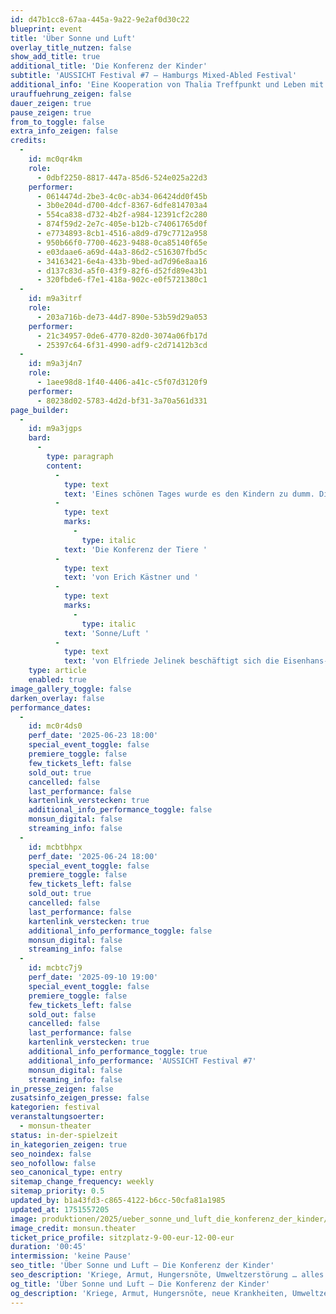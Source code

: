 ```yaml
---
id: d47b1cc8-67aa-445a-9a22-9e2af0d30c22
blueprint: event
title: 'Über Sonne und Luft'
overlay_title_nutzen: false
show_add_title: true
additional_title: 'Die Konferenz der Kinder'
subtitle: 'AUSSICHT Festival #7 – Hamburgs Mixed-Abled Festival'
additional_info: 'Eine Kooperation von Thalia Treffpunkt und Leben mit Behinderung Hamburg'
urauffuehrung_zeigen: false
dauer_zeigen: true
pause_zeigen: true
from_to_toggle: false
extra_info_zeigen: false
credits:
  -
    id: mc0qr4km
    role:
      - 0dbf2250-8817-447a-85d6-524e025a22d3
    performer:
      - 0614474d-2be3-4c0c-ab34-06424dd0f45b
      - 3b0e204d-d700-4dcf-8367-6dfe814703a4
      - 554ca838-d732-4b2f-a984-12391cf2c280
      - 874f59d2-2e7c-405e-b12b-c74061765d0f
      - e7734893-8cb1-4516-a8d9-d79c7712a958
      - 950b66f0-7700-4623-9488-0ca85140f65e
      - e03daae6-a69d-44a3-86d2-c516307fbd5c
      - 34163421-6e4a-433b-9bed-ad7d96e8aa16
      - d137c83d-a5f0-43f9-82f6-d52fd89e43b1
      - 320fbde6-f7e1-418a-902c-e0f5721380c1
  -
    id: m9a3itrf
    role:
      - 203a716b-de73-44d7-890e-53b59d29a053
    performer:
      - 21c34957-0de6-4770-82d0-3074a06fb17d
      - 25397c64-6f31-4990-adf9-c2d71412b3cd
  -
    id: m9a3j4n7
    role:
      - 1aee98d8-1f40-4406-a41c-c5f07d3120f9
    performer:
      - 80238d02-5783-4d2d-bf31-3a70a561d331
page_builder:
  -
    id: m9a3jgps
    bard:
      -
        type: paragraph
        content:
          -
            type: text
            text: 'Eines schönen Tages wurde es den Kindern zu dumm. Die Großen sagen immer, sie hätten alles nur getan, damit es ihnen – also, den Kindern – später … einmal … besser geht. Alles? Kriege, Armut, Hungersnöte, neue Krankheiten, Umweltzerstörung … alles für die Kinder? Na, toll! Die Erwachsenen mit ihren Konferenzen bringen überhaupt nichts auf die Reihe. Sie einigen sich nie, während das Leben tausender Familien jeden Tag schwieriger wird. Und deswegen beschließen die Kinder, die Sachen in die Hand zu nehmen: sie halten selbst eine Konferenz ab, um den Erwachsenen zu zeigen, was wirklich wichtig ist. Inspiriert von '
          -
            type: text
            marks:
              -
                type: italic
            text: 'Die Konferenz der Tiere '
          -
            type: text
            text: 'von Erich Kästner und '
          -
            type: text
            marks:
              -
                type: italic
            text: 'Sonne/Luft '
          -
            type: text
            text: 'von Elfriede Jelinek beschäftigt sich die Eisenhans-Gruppe mit zentralen Themen der Gesellschaft und fragt sich, was man heute anders machen könnte, um morgen weiterhin Geschichten erzählen zu können.'
    type: article
    enabled: true
image_gallery_toggle: false
darken_overlay: false
performance_dates:
  -
    id: mc0r4ds0
    perf_date: '2025-06-23 18:00'
    special_event_toggle: false
    premiere_toggle: false
    few_tickets_left: false
    sold_out: true
    cancelled: false
    last_performance: false
    kartenlink_verstecken: true
    additional_info_performance_toggle: false
    monsun_digital: false
    streaming_info: false
  -
    id: mcbtbhpx
    perf_date: '2025-06-24 18:00'
    special_event_toggle: false
    premiere_toggle: false
    few_tickets_left: false
    sold_out: true
    cancelled: false
    last_performance: false
    kartenlink_verstecken: true
    additional_info_performance_toggle: false
    monsun_digital: false
    streaming_info: false
  -
    id: mcbtc7j9
    perf_date: '2025-09-10 19:00'
    special_event_toggle: false
    premiere_toggle: false
    few_tickets_left: false
    sold_out: false
    cancelled: false
    last_performance: false
    kartenlink_verstecken: true
    additional_info_performance_toggle: true
    additional_info_performance: 'AUSSICHT Festival #7'
    monsun_digital: false
    streaming_info: false
in_presse_zeigen: false
zusatsinfo_zeigen_presse: false
kategorien: festival
veranstaltungsoerter:
  - monsun-theater
status: in-der-spielzeit
in_kategorien_zeigen: true
seo_noindex: false
seo_nofollow: false
seo_canonical_type: entry
sitemap_change_frequency: weekly
sitemap_priority: 0.5
updated_by: b1a43fd3-c865-4122-b6cc-50cfa81a1985
updated_at: 1751557205
image: produktionen/2025/ueber_sonne_und_luft_die_konferenz_der_kinder/ueber_sonne_und_luft_die_konferenz_der_kinder_01.jpg
image_credit: monsun.theater
ticket_price_profile: sitzplatz-9-00-eur-12-00-eur
duration: '00:45'
intermission: 'keine Pause'
seo_title: 'Über Sonne und Luft – Die Konferenz der Kinder'
seo_description: 'Kriege, Armut, Hungersnöte, Umweltzerstörung … alles für die Kinder? Na, toll! Die Erwachsenen mit ihren Konferenzen bringen überhaupt nichts auf die Reihe.'
og_title: 'Über Sonne und Luft – Die Konferenz der Kinder'
og_description: 'Kriege, Armut, Hungersnöte, neue Krankheiten, Umweltzerstörung … alles für die Kinder? Na, toll! Die Erwachsenen mit ihren Konferenzen bringen überhaupt nichts auf die Reihe.'
---
```

